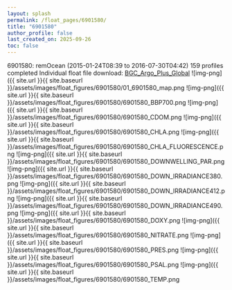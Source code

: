 ```yaml
---
layout: splash
permalink: /float_pages/6901580/
title: "6901580"
author_profile: false
last_created_on: 2025-09-26
toc: false
---
```

 
6901580: remOcean (2015-01-24T08:39 to 2016-07-30T04:42)
159 profiles completed
Individual float file download: [BGC_Argo_Plus_Global](https://ftp.soest.hawaii.edu/bgc_argo_plus/Individual_Floats/outliers_removed/6901580_Sprof_processed.nc)
![img-png]({{ site.url }}{{ site.baseurl }}/assets/images/float_figures/6901580/01_6901580_map.png
![img-png]({{ site.url }}{{ site.baseurl }}/assets/images/float_figures/6901580/6901580_BBP700.png
![img-png]({{ site.url }}{{ site.baseurl }}/assets/images/float_figures/6901580/6901580_CDOM.png
![img-png]({{ site.url }}{{ site.baseurl }}/assets/images/float_figures/6901580/6901580_CHLA.png
![img-png]({{ site.url }}{{ site.baseurl }}/assets/images/float_figures/6901580/6901580_CHLA_FLUORESCENCE.png
![img-png]({{ site.url }}{{ site.baseurl }}/assets/images/float_figures/6901580/6901580_DOWNWELLING_PAR.png
![img-png]({{ site.url }}{{ site.baseurl }}/assets/images/float_figures/6901580/6901580_DOWN_IRRADIANCE380.png
![img-png]({{ site.url }}{{ site.baseurl }}/assets/images/float_figures/6901580/6901580_DOWN_IRRADIANCE412.png
![img-png]({{ site.url }}{{ site.baseurl }}/assets/images/float_figures/6901580/6901580_DOWN_IRRADIANCE490.png
![img-png]({{ site.url }}{{ site.baseurl }}/assets/images/float_figures/6901580/6901580_DOXY.png
![img-png]({{ site.url }}{{ site.baseurl }}/assets/images/float_figures/6901580/6901580_NITRATE.png
![img-png]({{ site.url }}{{ site.baseurl }}/assets/images/float_figures/6901580/6901580_PRES.png
![img-png]({{ site.url }}{{ site.baseurl }}/assets/images/float_figures/6901580/6901580_PSAL.png
![img-png]({{ site.url }}{{ site.baseurl }}/assets/images/float_figures/6901580/6901580_TEMP.png
